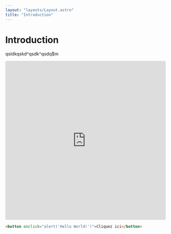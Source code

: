 ```yaml
---
layout: "layouts/Layout.astro"
title: "Introduction"
---
```


# Introduction

qsldkqskd^qsdk^qsdq$m

<iframe src="https://codesandbox.io/embed/d8h68j?view=preview&module=%2Findex.html"
     style="width:100%; height: 500px; border:0; border-radius: 4px; overflow:hidden;"
     title="td2"
     allow="accelerometer; ambient-light-sensor; camera; encrypted-media; geolocation; gyroscope; hid; microphone; midi; payment; usb; vr; xr-spatial-tracking"
     sandbox="allow-forms allow-modals allow-popups allow-presentation allow-same-origin allow-scripts"
   ></iframe>
   
```html
<button onclick="alert('Hello World!')">Cliquez ici</button>
```
